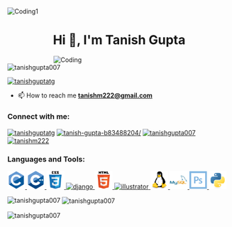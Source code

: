 <img align="center" width="100%" height="400px" alt="Coding1" src="https://cdn.dribbble.com/userupload/3273671/file/original-5966c5710b59b3261a84f54a7bf88c44.jpg?compress=1&resize=752x">
<h1 align="center">Hi 👋, I'm Tanish Gupta</h1>
<img align="right" alt="Coding" width="400" src="https://i.gifer.com/RC1A.mp4](https://s3.eu-west-2.amazonaws.com/fifteen-uploads/uploads/2017/05/animated.gif">
<p align="left"> <img src="https://komarev.com/ghpvc/?username=tanishgupta007&label=Profile%20views&color=0e75b6&style=flat" alt="tanishgupta007" /> </p>

<p align="left"> <a href="https://twitter.com/tanishguptatg" target="blank"><img src="https://img.shields.io/twitter/follow/tanishguptatg?logo=twitter&style=for-the-badge" alt="tanishguptatg" /></a> </p>

- 📫 How to reach me **tanishm222@gmail.com**

<h3 align="left">Connect with me:</h3>
<p align="left">
<a href="https://twitter.com/tanishguptatg" target="blank"><img align="center" src="https://raw.githubusercontent.com/rahuldkjain/github-profile-readme-generator/master/src/images/icons/Social/twitter.svg" alt="tanishguptatg" height="30" width="40" /></a>
<a href="https://linkedin.com/in/tanish-gupta-b83488204/" target="blank"><img align="center" src="https://raw.githubusercontent.com/rahuldkjain/github-profile-readme-generator/master/src/images/icons/Social/linked-in-alt.svg" alt="tanish-gupta-b83488204/" height="30" width="40" /></a>
<a href="https://instagram.com/tanishgupta007" target="blank"><img align="center" src="https://raw.githubusercontent.com/rahuldkjain/github-profile-readme-generator/master/src/images/icons/Social/instagram.svg" alt="tanishgupta007" height="30" width="40" /></a>
<a href="https://www.hackerrank.com/tanishm222" target="blank"><img align="center" src="https://raw.githubusercontent.com/rahuldkjain/github-profile-readme-generator/master/src/images/icons/Social/hackerrank.svg" alt="tanishm222" height="30" width="40" /></a>
</p>

<h3 align="left">Languages and Tools:</h3>
<p align="left"> <a href="https://www.cprogramming.com/" target="_blank" rel="noreferrer"> <img src="https://raw.githubusercontent.com/devicons/devicon/master/icons/c/c-original.svg" alt="c" width="40" height="40"/> </a> <a href="https://www.w3schools.com/cpp/" target="_blank" rel="noreferrer"> <img src="https://raw.githubusercontent.com/devicons/devicon/master/icons/cplusplus/cplusplus-original.svg" alt="cplusplus" width="40" height="40"/> </a> <a href="https://www.w3schools.com/css/" target="_blank" rel="noreferrer"> <img src="https://raw.githubusercontent.com/devicons/devicon/master/icons/css3/css3-original-wordmark.svg" alt="css3" width="40" height="40"/> </a> <a href="https://www.djangoproject.com/" target="_blank" rel="noreferrer"> <img src="https://cdn.worldvectorlogo.com/logos/django.svg" alt="django" width="40" height="40"/> </a> <a href="https://www.w3.org/html/" target="_blank" rel="noreferrer"> <img src="https://raw.githubusercontent.com/devicons/devicon/master/icons/html5/html5-original-wordmark.svg" alt="html5" width="40" height="40"/> </a> <a href="https://www.adobe.com/in/products/illustrator.html" target="_blank" rel="noreferrer"> <img src="https://www.vectorlogo.zone/logos/adobe_illustrator/adobe_illustrator-icon.svg" alt="illustrator" width="40" height="40"/> </a> <a href="https://www.linux.org/" target="_blank" rel="noreferrer"> <img src="https://raw.githubusercontent.com/devicons/devicon/master/icons/linux/linux-original.svg" alt="linux" width="40" height="40"/> </a> <a href="https://www.mysql.com/" target="_blank" rel="noreferrer"> <img src="https://raw.githubusercontent.com/devicons/devicon/master/icons/mysql/mysql-original-wordmark.svg" alt="mysql" width="40" height="40"/> </a> <a href="https://www.photoshop.com/en" target="_blank" rel="noreferrer"> <img src="https://raw.githubusercontent.com/devicons/devicon/master/icons/photoshop/photoshop-line.svg" alt="photoshop" width="40" height="40"/> </a> <a href="https://www.python.org" target="_blank" rel="noreferrer"> <img src="https://raw.githubusercontent.com/devicons/devicon/master/icons/python/python-original.svg" alt="python" width="40" height="40"/> </a> </p>

<p><img align="left" src="https://github-readme-stats.vercel.app/api/top-langs?username=tanishgupta007&show_icons=true&locale=en&layout=compact" alt="tanishgupta007" /></p>

<p>&nbsp;<img align="center" src="https://github-readme-stats.vercel.app/api?username=tanishgupta007&show_icons=true&locale=en" alt="tanishgupta007" /></p>

<p><img align="center" src="https://github-readme-streak-stats.herokuapp.com/?user=tanishgupta007&" alt="tanishgupta007" /></p>


<!---
Tanishgupta007/Tanishgupta007 is a ✨ special ✨ repository because its `README.md` (this file) appears on your GitHub profile.
You can click the Preview link to take a look at your changes.
--->
